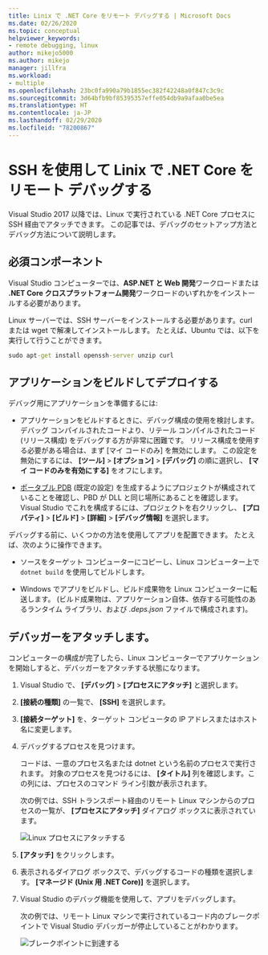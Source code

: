 ```yaml
---
title: Linix で .NET Core をリモート デバッグする | Microsoft Docs
ms.date: 02/26/2020
ms.topic: conceptual
helpviewer_keywords:
- remote debugging, linux
author: mikejo5000
ms.author: mikejo
manager: jillfra
ms.workload:
- multiple
ms.openlocfilehash: 23bc0fa990a79b1855ec382f42248a0f847c3c9c
ms.sourcegitcommit: 3d64bfb9bf85395357effe054db9a9afaa0be5ea
ms.translationtype: HT
ms.contentlocale: ja-JP
ms.lasthandoff: 02/29/2020
ms.locfileid: "78200867"
---
```

# <a name="remote-debug-net-core-on-linux-using-ssh"></a>SSH を使用して Linix で .NET Core をリモート デバッグする

Visual Studio 2017 以降では、Linux で実行されている .NET Core プロセスに SSH 経由でアタッチできます。 この記事では、デバッグのセットアップ方法とデバッグ方法について説明します。

## <a name="prerequisites"></a>必須コンポーネント

Visual Studio コンピューターでは、**ASP.NET と Web 開発**ワークロードまたは **.NET Core クロスプラットフォーム開発**ワークロードのいずれかをインストールする必要があります。

Linux サーバーでは、SSH サーバーをインストールする必要があります。curl または wget で解凍してインストールします。 たとえば、Ubuntu では、以下を実行して行うことができます。

``` cmd
sudo apt-get install openssh-server unzip curl
```

## <a name="build-and-deploy-the-application"></a>アプリケーションをビルドしてデプロイする

デバッグ用にアプリケーションを準備するには:

- アプリケーションをビルドするときに、デバッグ構成の使用を検討します。 デバッグ コンパイルされたコードより、リテール コンパイルされたコード (リリース構成) をデバッグする方が非常に困難です。 リリース構成を使用する必要がある場合は、まず [マイ コードのみ] を無効にします。 この設定を無効にするには、 **[ツール]**  >  **[オプション]**  >  **[デバッグ]** の順に選択し、 **[マイ コードのみを有効にする]** をオフにします。

- [ポータブル PDB](https://github.com/OmniSharp/omnisharp-vscode/wiki/Portable-PDBs) (既定の設定) を生成するようにプロジェクトが構成されていることを確認し、PBD が DLL と同じ場所にあることを確認します。 Visual Studio でこれを構成するには、プロジェクトを右クリックし、 **[プロパティ]**  >  **[ビルド]**  >  **[詳細]**  >  **[デバッグ情報]** を選択します。

デバッグする前に、いくつかの方法を使用してアプリを配置できます。 たとえば、次のように操作できます。

- ソースをターゲット コンピューターにコピーし、Linux コンピューター上で ```dotnet build``` を使用してビルドします。

- Windows でアプリをビルドし、ビルド成果物を Linux コンピューターに転送します。 (ビルド成果物は、アプリケーション自体、依存する可能性のあるランタイム ライブラリ、および *.deps.json* ファイルで構成されます)。

## <a name="attach-the-debugger"></a>デバッガーをアタッチします。

コンピューターの構成が完了したら、Linux コンピューターでアプリケーションを開始しすると、デバッガーをアタッチする状態になります。

1. Visual Studio で、 **[デバッグ]**  >  **[プロセスにアタッチ]** と選択します。

1. **[接続の種類]** の一覧で、 **[SSH]** を選択します。

1. **[接続ターゲット]** を、ターゲット コンピュータの IP アドレスまたはホスト名に変更します。

1. デバッグするプロセスを見つけます。

   コードは、一意のプロセス名または dotnet という名前のプロセスで実行されます。 対象のプロセスを見つけるには、 **[タイトル]** 列を確認します。この列には、プロセスのコマンド ライン引数が表示されます。

   次の例では、SSH トランスポート経由のリモート Linux マシンからのプロセスの一覧が、 **[プロセスにアタッチ]** ダイアログ ボックスに表示されています。

   ![Linux プロセスにアタッチする](media/remote-debug-linux-over-ssh-attach.png)

1. **[アタッチ]** をクリックします。

1. 表示されるダイアログ ボックスで、デバッグするコードの種類を選択します。 **[マネージド (Unix 用 .NET Core)]** を選択します。

1. Visual Studio のデバッグ機能を使用して、アプリをデバッグします。

   次の例では、リモート Linux マシンで実行されているコード内のブレークポイントで Visual Studio デバッガーが停止していることがわかります。

   ![ブレークポイントに到達する](media/remote-debug-linux-over-ssh-hit-breakpoint.png)